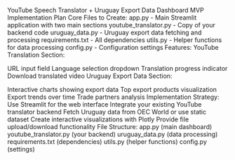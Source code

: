 YouTube Speech Translator + Uruguay Export Data Dashboard
MVP Implementation Plan
Core Files to Create:
app.py - Main Streamlit application with two main sections
youtube_translator.py - Copy of your backend code
uruguay_data.py - Uruguay export data fetching and processing
requirements.txt - All dependencies
utils.py - Helper functions for data processing
config.py - Configuration settings
Features:
YouTube Translation Section:

URL input field
Language selection dropdown
Translation progress indicator
Download translated video
Uruguay Export Data Section:

Interactive charts showing export data
Top export products visualization
Export trends over time
Trade partners analysis
Implementation Strategy:
Use Streamlit for the web interface
Integrate your existing YouTube translator backend
Fetch Uruguay data from OEC World or use static dataset
Create interactive visualizations with Plotly
Provide file upload/download functionality
File Structure:
app.py (main dashboard)
youtube_translator.py (your backend)
uruguay_data.py (data processing)
requirements.txt (dependencies)
utils.py (helper functions)
config.py (settings)
